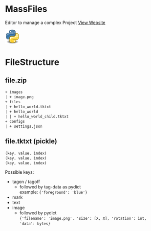 # MassFiles
 Editor to manage a complex Project
 [View Website](https://playerg9.github.io/MassFiles/)

![Python](README.assets/Python.png)


# FileStructure
## file.zip  
```text
+ images
| + image.png
+ files
| + hello_world.tktxt
| + hello_world
| | + hello_world_child.tktxt
+ configs
| + settings.json
```

## file.tktxt (pickle)
```text
(key, value, index)
(key, value, index)
(key, value, index)
```
Possible keys:
- tagon / tagoff
  - followed by tag-data as pydict  
    example: `{'foreground': 'blue'}`
- mark
- text
- image
  - followed by pydict  
    `{'filename': 'image.png', 'size': [X, X], 'rotation': int, 'data': bytes}`
